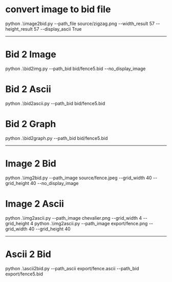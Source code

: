 # convert image to bid file
python .\image2bid.py --path_file source/zigzag.png --width_result 57 --height_result 57 --display_ascii True




______________________________________________________________
# Bid 2 Image
python .\bid2img.py --path_bid bid/fence5.bid --no_display_image

# Bid 2 Ascii
python .\bid2ascii.py --path_bid bid/fence5.bid

# Bid 2 Graph
python .\bid2graph.py --path_bid bid/fence5.bid


______________________________________________________________
# Image 2 Bid
python .\img2bid.py --path_image source/fence.jpeg --grid_width 40 --grid_height 40 --no_display_image

# Image 2 Ascii
python .\img2ascii.py --path_image chevalier.png --grid_width 4 --grid_height 4
python .\img2ascii.py --path_image export/fence.png --grid_width 40 --grid_height 40


______________________________________________________________
# Ascii 2 Bid
python .\ascii2bid.py --path_ascii export/fence.ascii --path_bid export/fence5.bid